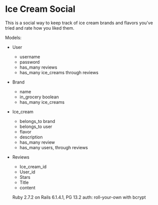 # Ice Cream Social

This is a social way to keep track of ice cream brands and flavors you've tried and rate how you liked them. 

Models:

- User 
	- username
	- password
	- has_many reviews
	- has_many ice_creams through reviews

- Brand
	- name
	- in_grocery boolean
	- has_many ice_creams

- Ice_cream
	- belongs_to brand
	- belongs_to user
	- flavor
	- description
	- has_many review
	- has_many users, through reviews

- Reviews
	- Ice_cream_id
	- User_id
	- Stars
	- Title
	- content

	Ruby 2.7.2 on Rails 6.1.4.1, PG 13.2
	auth: roll-your-own with bcrypt

